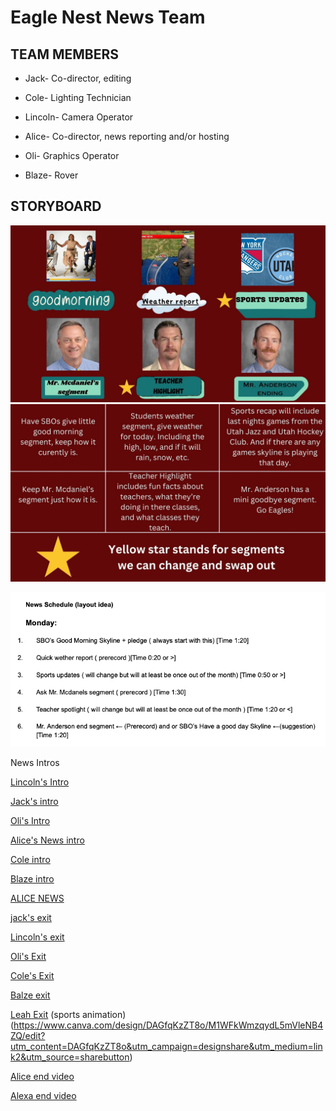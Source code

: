 # Eagle Nest News Team

## TEAM MEMBERS
* Jack- Co-director, editing

* Cole- Lighting Technician

* Lincoln- Camera Operator

* Alice- Co-director, news reporting and/or hosting

* Oli- Graphics Operator

* Blaze- Rover

## STORYBOARD

![Storyboard](https://github.com/9637642/TEAM-2/blob/main/Assests/1.jpg?raw=true)
![Storyboard info](https://github.com/9637642/TEAM-2/blob/main/Assests/2.jpg?raw=true)

![News Schedule layout idea](https://github.com/9637642/TEAM-2/blob/main/Assests/News%20Schedule%20(layout%20idea).png?raw=true)

News Intros

[Lincoln's Intro](https://drive.google.com/file/d/1tW8SCLG61TsXtlgNlBIR5bZqEYyoDPRi/view?usp=sharing)

[Jack's intro](https://drive.google.com/file/d/1yvJ9wAd8m5NMgO7-cUEY-bAIOLVvY_xt/view?usp=sharing)

[Oli's Intro](https://www.canva.com/design/DAGc2c9vZ0k/ik8zBX2xWGjxPHDVeJausg/edit?utm_content=DAGc2c9vZ0k&utm_campaign=designshare&utm_medium=link2&utm_source=sharebutton)


[Alice's News intro](https://www.canva.com/design/DAGdCTff10k/mX5HGV1305shfMQxmQ5hyQ/edit?utm_content=DAGdCTff10k&utm_campaign=designshare&utm_medium=link2&utm_source=sharebutton)

[Cole intro](https://github.com/user-attachments/assets/bd51dd5e-91f7-4738-beba-19d8a1a4b2b1)

[Blaze intro](https://github.com/user-attachments/assets/60dc6882-c305-4c96-a3aa-292be30f76a2)

[ALICE NEWS](https://drive.google.com/file/d/1LlhwWMRIDdKMNEQ_-zvq2k1AcoHKg6ZC/view?usp=sharing)

[jack's exit](https://drive.google.com/file/d/1KqyYf3HWMRG-IGFR6oHsW7C4W7lcqjmq/view?usp=sharing)

[Lincoln's exit](https://drive.google.com/file/d/1GCxUUoF9nTwgXOKrcO02nlf9BZgRL2nD/view?usp=sharing)

[Oli's Exit](https://drive.google.com/file/d/1Y2YfKCRNrjDEAH8qavAMYntaYaSW-pcp/view?usp=sharing)

[Cole's Exit](https://drive.google.com/file/d/13a-WoL8DErZgfmtaCuloyJYLtiZRrwr7/view?usp=sharing)

[Balze exit](https://drive.google.com/file/d/1lBvQp1TJMoXwN2YcBY95akhCvzf1czcP/view?usp=drive_web)

[Leah Exit](https://drive.google.com/file/d/1zihSMATADLFu4N5HKS6qCNOldBjh3zIr/view?usp=sharing)
(sports animation) (https://www.canva.com/design/DAGfqKzZT8o/M1WFkWmzqydL5mVleNB4ZQ/edit?utm_content=DAGfqKzZT8o&utm_campaign=designshare&utm_medium=link2&utm_source=sharebutton)


[Alice end video](https://drive.google.com/file/d/1LlhwWMRIDdKMNEQ_-zvq2k1AcoHKg6ZC/view?usp=drive_link)

[Alexa end video](https://drive.google.com/file/d/1DFVHbs-lQzq24DHtNrQMT3qHNLbZt0w8/view?usp=share_link)
